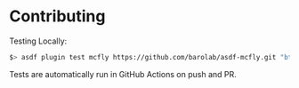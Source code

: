 # Contributing

Testing Locally:

```sh
$> asdf plugin test mcfly https://github.com/barolab/asdf-mcfly.git "btm --version"
```

Tests are automatically run in GitHub Actions on push and PR.

